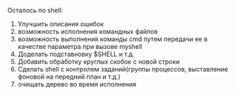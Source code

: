 Осталось по shell:
1. Улучшить описания ошибок
2. возможность исполнения командных файлов
3. возможность выполнения команды cmd путем передачи ее в качестве параметра при вызове myshell
4. Доделать подставновку $SHELL и т.д.
5. Добавить обработку круглых скобок с новой строки
6. Сделать shell с контролем заданий(группы процессов, выставление фоновой на передний план и т.д.)
7. очищать дерево во время исполнения 
